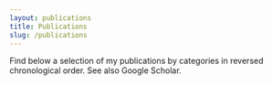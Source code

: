 ```yaml
---
layout: publications
title: Publications
slug: /publications
---
```


Find below a selection of my publications by categories in reversed chronological order. See also Google Scholar.

<br />
<br />
